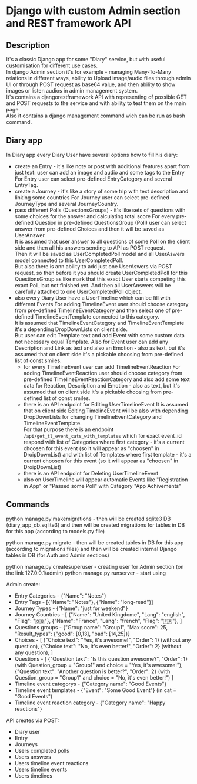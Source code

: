 # Django with custom Admin section and REST framework API

## Description
It's a classic Django app for some "Diary" service, but with useful customisation for different use cases.  
In django Admin section it's for example - managing Many-To-Many relations in different ways, ability to Upload image/audio files through admin UI or through POST request as base64 value, and then ability to show images or listen audios in admin management system.  
It's contains a djangorestframework API with representing of possible GET and POST requests to the service and with ability to test them on the main page.  
Also it contains a django management command wich can be run as bash command.  

## Diary app
In Diary app every Diary User have several options how to fill his diary:  
- create an Entry - it's like note or post with additional features apart from just text: user can add an image and audio and some tags to the Entry
  For Entry user can select pre-defined EntryCategory and several EntryTag.
- create a Journey - it's like a story of some trip with text description and linking some countries
  For Journey user can select pre-defined JourneyType and several JourneyCountry.
- pass different Polls (QuestionsGroups) - it's like sets of questions with some choices for the answer and calculating total score
  For every pre-defined Question in pre-defined QuestionsGroup (Poll) user can select answer from pre-defined Choices and then it will be saved as UserAnswer.  
  It is assumed that user answer to all questions of some Poll on the client side and then all his answers sending to API as POST request.  
  Then it will be saved as UserCompletedPoll model and all UserAswers model connected to this UserCompletedPoll.  
  But also there is ann ability to add just one UserAswers via POST request, so then before it you should create UserCompletedPoll for this QuestionsGroup as like mark that this exact User starts competing this exact Poll, but not finished yet. And then all UserAnswers will be carefully attached to one UserCompletedPoll object.
- also every Diary User have a UserTimeline which can be fill with different Events
  For adding TimelineEvent user should choose category from pre-defined TimelineEventCategory and then select one of pre-defined TimelineEventTemplate connected to this category.  
  It is assumed that TimelineEventCategory and TimelineEventTemplate it's a depending DropDownLists on client side.  
  But user can edit Template text and add Event with some custom data not necessary equal Template.
  Also for Event user can add any Description and Link as text and also an Emotion - also as text, but it's assumed that on client side it's a pickable choosing from pre-defined list of const smiles.
  - for every TimelineEvent user can add TimelineEventReaction
    For adding TimelineEventReaction user should choose category from pre-defined TimelineEventReactionCategory and also add some text data for Reaction, Description and Emotion - also as text, but it's assumed that on client side it's a pickable choosing from pre-defined list of const smiles.
  - there is an API endpoint for Editing UserTimelineEvent
    It is assumed that on client side Editing TimelineEvent will be also with depending DropDownLists for changing TimelineEventCategory and TimelineEventTemplate.  
    For that purpose there is an endpoint `/api/get_tl_event_cats_with_templates` which for exact event_id respond with list of Categories where first category - it's a current choosen for this event (so it will appear as "choosen" in DroipDownList) and with list of Templates where first template - it's a current choosen for this event (so it will appear as "choosen" in DroipDownList)
  - there is an API endpoint for Deleting UserTimelineEvent
  - also on UserTimeline will appear automatic Events like "Registration in App" or "Passed some Poll" with Category "App Achivements" 


## Commands

python manage.py makemigrations - then will be created sqlite3 DB (diary_app_db.sqlite3) and then will be created migrations for tables in DB for this app (according to models.py file)

python manage.py migrate - then will be created tables in DB for this app (according to migrations files) and then will be created internal Django tables in DB (for Auth and Admin sections)

python manage.py createsuperuser - creating user for Admin section (on the link 127.0.0.1/admin)
python manage.py runserver - start using

Admin create:
- Entry Categories - {"Name": "Notes"}
- Entry Tags - [{"Name": "Notes"}, {"Name": "long-read"}]
- Journey Types - {"Name": "just for weekend"}
- Journey Countries - [
    {"Name": "United Kingdome", "Lang": "english", "Flag": "🇬🇧"},
    {"Name": "France", "Lang": "french", "Flag": "🇫🇷"},
]
- Questions groups - {"Group name": "Group1", "Max score": 25, "Result_types": {"good": [0,13], "bad": [14,25]}}
- Choices - [
    {"Choice text": "Yes, it's awesome!", "Order": 1} (without any question),
    {"Choice text": "No, it's even better!", "Order": 2} (without any question),
]
- Questions - [
    {"Question text": "Is this question awesome?", "Order": 1} 
    (with Question_group = "Group1" and choice = "Yes, it's awesome!"), 
    {"Question text": "Another question is better?", "Order": 2} 
    (with Question_group = "Group1" and choice = "No, it's even better!")
]
- Timeline event categorys - {"Category name": "Good Events"}
- Timeline event templates - {"Event": "Some Good Event"} (in cat = "Good Events")
- Timeline event reaction category - {"Category name": "Happy reactions"}

API creates via POST:
- Diary user
- Entry
- Journeys
- Users completed polls
- Users answers
- Users timeline event reactions
- Users timeline events
- Users timelines
